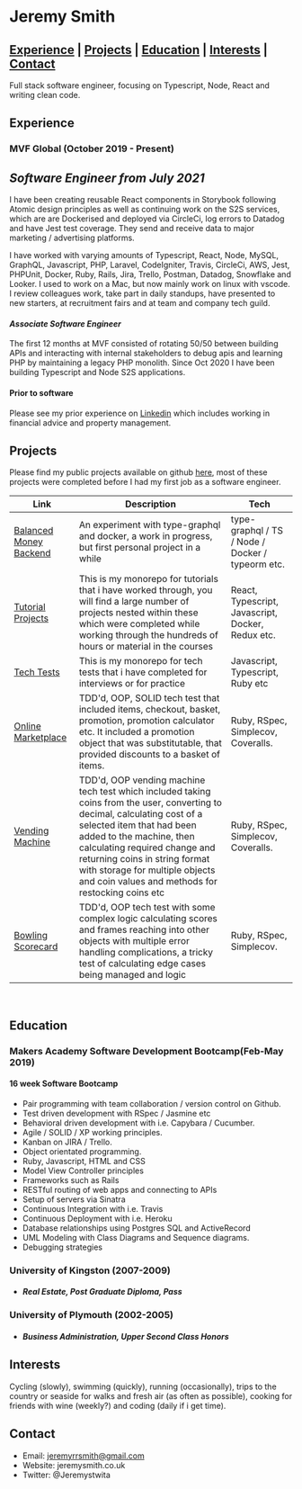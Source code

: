 # Jeremy Smith

##  [Experience](#experience) | [Projects](#projects) | [Education](#education) |  [Interests](#interests) | [Contact](#contact)

Full stack software engineer, focusing on Typescript, Node, React and writing clean code.

## <a name="experience">Experience</a>

### MVF Global (October 2019 - Present)

## *Software Engineer from July 2021*

I have been creating reusable React components in Storybook following Atomic design principles as well as continuing work on the S2S services, which are are Dockerised and deployed via CircleCi, log errors to Datadog and have Jest test coverage. They send and receive data to major marketing / advertising platforms.

I have worked with varying amounts of Typescript, React, Node, MySQL, GraphQL, Javascript, PHP, Laravel, CodeIgniter, Travis, CircleCi, AWS, Jest, PHPUnit, Docker, Ruby, Rails, Jira, Trello, Postman, Datadog, Snowflake and Looker. I used to work on a Mac, but now mainly work on linux with vscode. I review colleagues work, take part in daily standups, have presented to new starters, at recruitment fairs and at team and company tech guild.

#### *Associate Software Engineer*

The first 12 months at MVF consisted of rotating 50/50 between building APIs and interacting with internal stakeholders to debug apis and learning PHP by maintaining a legacy PHP monolith. Since Oct 2020 I have been building Typescript and Node S2S applications. 

#### Prior to software

Please see my prior experience on [Linkedin](https://www.linkedin.com/in/jeremy-smith-2b3a9b15/) which includes working in financial advice and property management.

## <a name="projects">Projects</a>

Please find my public projects available on github [here](https://github.com/JRRS1982?tab=repositories), most of these projects were completed before I had my first job as a software engineer.

 Link | Description | Tech
--- | --- | ---
[Balanced Money Backend](https://github.com/JRRS1982/balanced-money-backend)| An experiment with type-graphql and docker, a work in progress, but first personal project in a while | type-graphql / TS / Node / Docker / typeorm etc.  
[Tutorial Projects](https://github.com/JRRS1982/TutorialProjects) | This is my monorepo for tutorials that i have worked through, you will find a large number of projects nested within these which were completed while working through the hundreds of hours or material in the courses | React, Typescript, Javascript, Docker, Redux etc.
[Tech Tests](https://github.com/JRRS1982/TechTests) | This is my monorepo for tech tests that i have completed for interviews or for practice | Javascript, Typescript, Ruby etc
[Online Marketplace](https://github.com/JRRS1982/Online-marketplace)| TDD'd, OOP, SOLID tech test that included items, checkout, basket, promotion, promotion calculator etc. It included a promotion object that was substitutable, that provided discounts to a basket of items. | Ruby, RSpec, Simplecov, Coveralls.
[Vending Machine](https://github.com/JRRS1982/vending_machine)| TDD'd, OOP vending machine tech test which included taking coins from the user, converting to decimal, calculating cost of a selected item that had been added to the machine, then calculating required change and returning coins in string format with storage for multiple objects and coin values and methods for restocking coins etc | Ruby, RSpec, Simplecov, Coveralls.
[Bowling Scorecard](https://github.com/JRRS1982/bowling_scorecard_v2)| TDD'd, OOP tech test with some complex logic calculating scores and frames reaching into other objects with multiple error handling complications, a tricky test of calculating edge cases being managed and logic | Ruby, RSpec, Simplecov.

<br>

## <a name="education">Education</a>

### Makers Academy Software Development Bootcamp(Feb-May 2019)

#### 16 week Software Bootcamp

* Pair programming with team collaboration / version control on Github.
* Test driven development with RSpec / Jasmine etc
* Behavioral driven development with i.e. Capybara / Cucumber.
* Agile / SOLID / XP  working principles.
* Kanban on JIRA / Trello.
* Object orientated programming.
* Ruby, Javascript, HTML and CSS
* Model View Controller principles
* Frameworks such as Rails
* RESTful routing of web apps and connecting to APIs
* Setup of servers via Sinatra
* Continuous Integration with i.e. Travis
* Continuous Deployment with i.e. Heroku
* Database relationships using Postgres SQL and ActiveRecord
* UML Modeling with Class Diagrams and Sequence diagrams.
* Debugging strategies

### University of Kingston (2007-2009)

- #### *Real Estate, Post Graduate Diploma, Pass*

### University of Plymouth (2002-2005)

- #### *Business Administration, Upper Second Class Honors*

## <a name="interests">Interests</a>

Cycling (slowly), swimming (quickly), running (occasionally), trips to the country or seaside for walks and fresh air (as often as possible), cooking for friends with wine (weekly?) and coding (daily if i get time).

## <a name="contact">Contact</a>

- Email: jeremyrrsmith@gmail.com
- Website: jeremysmith.co.uk
- Twitter: @Jeremystwita
